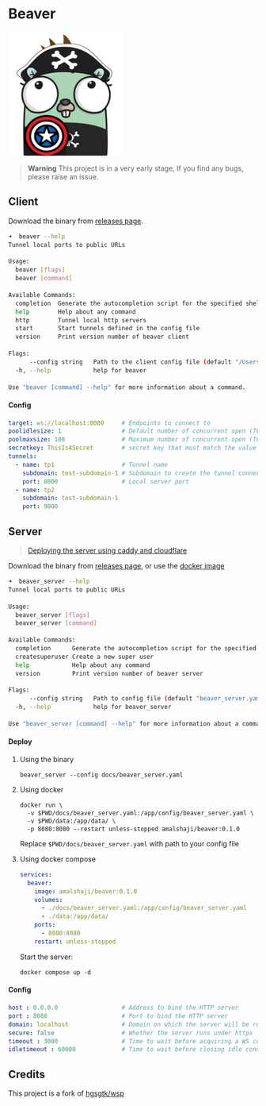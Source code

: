 # Beaver

<img src="docs/beaver.png" height="250px">

> **Warning**
> This project is in a very early stage, If you find any bugs, please raise an issue.

## Client

Download the binary from [releases page](https://github.com/amalshaji/beaver/releases).

```bash
➜  beaver --help
Tunnel local ports to public URLs

Usage:
  beaver [flags]
  beaver [command]

Available Commands:
  completion  Generate the autocompletion script for the specified shell
  help        Help about any command
  http        Tunnel local http servers
  start       Start tunnels defined in the config file
  version     Print version number of beaver client

Flags:
      --config string   Path to the client config file (default "/Users/amalshaji/.beaver/beaver_client.yaml")
  -h, --help            help for beaver

Use "beaver [command] --help" for more information about a command.
```

#### Config

```yaml
target: ws://localhost:8080     # Endpoints to connect to
poolidlesize: 1                 # Default number of concurrent open (TCP) connections to keep idle per WSP server
poolmaxsize: 100                # Maximum number of concurrent open (TCP) connections per WSP server
secretkey: ThisIsASecret        # secret key that must match the value set in servers configuration
tunnels:
  - name: tp1                   # Tunnel name
    subdomain: test-subdomain-1 # Subdomain to create the tunnel connection at (optional)
    port: 8000                  # Local server port
  - name: tp2
    subdomain: test-subdomain-1
    port: 9000
```

## Server

> [Deploying the server using caddy and cloudflare](https://github.com/amalshaji/beaver/wiki/Deploying-the-server-using-caddy)

Download the binary from [releases page](https://github.com/amalshaji/beaver/releases), or use the [docker image](https://hub.docker.com/r/amalshaji/beaver)

```bash
➜  beaver_server --help
Tunnel local ports to public URLs

Usage:
  beaver_server [flags]
  beaver_server [command]

Available Commands:
  completion      Generate the autocompletion script for the specified shell
  createsuperuser Create a new super user
  help            Help about any command
  version         Print version number of beaver server

Flags:
      --config string   Path to config file (default "beaver_server.yaml")
  -h, --help            help for beaver_server

Use "beaver_server [command] --help" for more information about a command.
```

#### Deploy

1. Using the binary

    ```shell
    beaver_server --config docs/beaver_server.yaml
    ```

1. Using docker

    ```shell
    docker run \
      -v $PWD/docs/beaver_server.yaml:/app/config/beaver_server.yaml \
      -v $PWD/data:/app/data/ \
      -p 8080:8080 --restart unless-stopped amalshaji/beaver:0.1.0
    ```

    Replace `$PWD/docs/beaver_server.yaml` with path to your config file

1. Using docker compose

    ```yaml
    services:
      beaver:
        image: amalshaji/beaver:0.1.0
        volumes:
          - ./docs/beaver_server.yaml:/app/config/beaver_server.yaml
          - ./data:/app/data/
        ports:
          - 8080:8080
        restart: unless-stopped
    ```

    Start the server:

    ```shell
    docker compose up -d
    ```

#### Config

```yaml
host : 0.0.0.0                  # Address to bind the HTTP server
port : 8080                     # Port to bind the HTTP server
domain: localhost               # Domain on which the server will be running (eg: tunnel.example.com)            
secure: false                   # Whether the server runs under https
timeout : 3000                  # Time to wait before acquiring a WS connection to forward the request (milliseconds)
idletimeout : 60000             # Time to wait before closing idle connection when there is enough idle connections (milliseconds)
```

## Credits

This project is a fork of [hgsgtk/wsp](https://github.com/hgsgtk/wsp)
